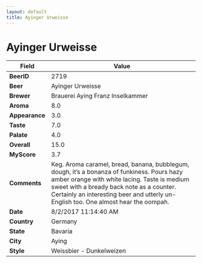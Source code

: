 ```yaml
---
layout: default
title: Ayinger Urweisse
---
```


# Ayinger Urweisse

| Field         | Value     |
|---------------|-----------|
| **BeerID** | 2719 |
| **Beer** | Ayinger Urweisse |
| **Brewer** | Brauerei Aying Franz Inselkammer |
| **Aroma** | 8.0 |
| **Appearance** | 3.0 |
| **Taste** | 7.0 |
| **Palate** | 4.0 |
| **Overall** | 15.0 |
| **MyScore** | 3.7 |
| **Comments** | Keg. Aroma caramel, bread, banana, bubblegum, dough, it’s a bonanza of funkiness. Pours hazy amber orange with white lacing. Taste is medium sweet with a bready back note as a counter. Certainly an interesting beer and utterly un-English too. One almost hear the oompah. |
| **Date** | 8/2/2017 11:14:40 AM |
| **Country** | Germany |
| **State** | Bavaria |
| **City** | Aying |
| **Style** | Weissbier - Dunkelweizen |
